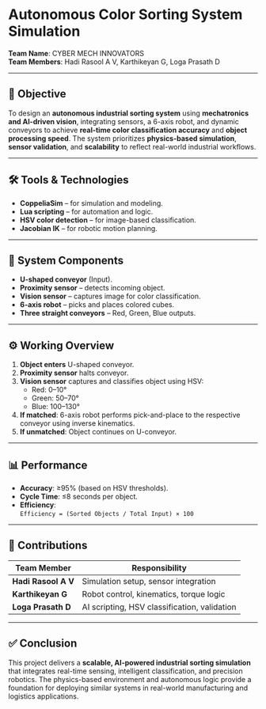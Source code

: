 # Autonomous Color Sorting System Simulation  
**Team Name**: CYBER MECH INNOVATORS  
**Team Members**: Hadi Rasool A V, Karthikeyan G, Loga Prasath D

---

## 🎯 Objective  
To design an **autonomous industrial sorting system** using **mechatronics and AI-driven vision**, integrating sensors, a 6-axis robot, and dynamic conveyors to achieve **real-time color classification accuracy** and **object processing speed**. The system prioritizes **physics-based simulation**, **sensor validation**, and **scalability** to reflect real-world industrial workflows.

---

## 🛠️ Tools & Technologies
- **CoppeliaSim** – for simulation and modeling.
- **Lua scripting** – for automation and logic.
- **HSV color detection** – for image-based classification.
- **Jacobian IK** – for robotic motion planning.

---

## 🧩 System Components
- **U-shaped conveyor** (Input).
- **Proximity sensor** – detects incoming object.
- **Vision sensor** – captures image for color classification.
- **6-axis robot** – picks and places colored cubes.
- **Three straight conveyors** – Red, Green, Blue outputs.

---

## ⚙️ Working Overview

1. **Object enters** U-shaped conveyor.
2. **Proximity sensor** halts conveyor.
3. **Vision sensor** captures and classifies object using HSV:
   - Red: 0–10°
   - Green: 50–70°
   - Blue: 100–130°
4. **If matched**: 6-axis robot performs pick-and-place to the respective conveyor using inverse kinematics.
5. **If unmatched**: Object continues on U-conveyor.

---

## 📊 Performance

- **Accuracy**: ≥95% (based on HSV thresholds).
- **Cycle Time**: ≤8 seconds per object.
- **Efficiency**:  
  `Efficiency = (Sorted Objects / Total Input) × 100`

---

## 🧠 Contributions

| Team Member         | Responsibility                         |
|---------------------|-----------------------------------------|
| **Hadi Rasool A V** | Simulation setup, sensor integration    |
| **Karthikeyan G**   | Robot control, kinematics, torque logic |
| **Loga Prasath D**  | AI scripting, HSV classification, validation |

---

## ✅ Conclusion  
This project delivers a **scalable, AI-powered industrial sorting simulation** that integrates real-time sensing, intelligent classification, and precision robotics. The physics-based environment and autonomous logic provide a foundation for deploying similar systems in real-world manufacturing and logistics applications.
